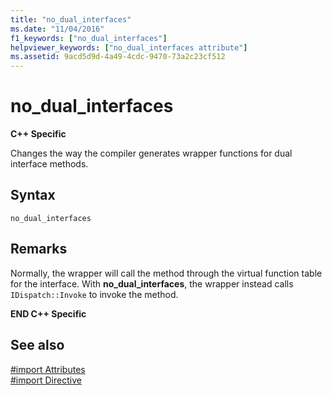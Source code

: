 ```yaml
---
title: "no_dual_interfaces"
ms.date: "11/04/2016"
f1_keywords: ["no_dual_interfaces"]
helpviewer_keywords: ["no_dual_interfaces attribute"]
ms.assetid: 9acd5d9d-4a49-4cdc-9470-73a2c23cf512
---
```

# no_dual_interfaces
**C++ Specific**

Changes the way the compiler generates wrapper functions for dual interface methods.

## Syntax

```
no_dual_interfaces
```

## Remarks

Normally, the wrapper will call the method through the virtual function table for the interface. With **no_dual_interfaces**, the wrapper instead calls `IDispatch::Invoke` to invoke the method.

**END C++ Specific**

## See also

[#import Attributes](../preprocessor/hash-import-attributes-cpp.md)<br/>
[#import Directive](../preprocessor/hash-import-directive-cpp.md)
